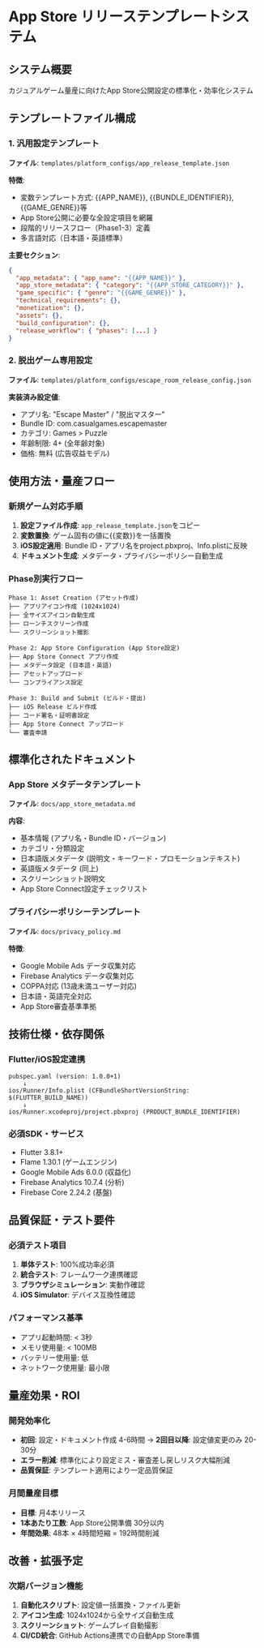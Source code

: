 # App Store リリーステンプレートシステム

## システム概要
カジュアルゲーム量産に向けたApp Store公開設定の標準化・効率化システム

## テンプレートファイル構成

### 1. 汎用設定テンプレート
**ファイル**: `templates/platform_configs/app_release_template.json`

**特徴**:
- 変数テンプレート方式: {{APP_NAME}}, {{BUNDLE_IDENTIFIER}}, {{GAME_GENRE}}等
- App Store公開に必要な全設定項目を網羅
- 段階的リリースフロー（Phase1-3）定義
- 多言語対応（日本語・英語標準）

**主要セクション**:
```json
{
  "app_metadata": { "app_name": "{{APP_NAME}}" },
  "app_store_metadata": { "category": "{{APP_STORE_CATEGORY}}" },
  "game_specific": { "genre": "{{GAME_GENRE}}" },
  "technical_requirements": {},
  "monetization": {},
  "assets": {},
  "build_configuration": {},
  "release_workflow": { "phases": [...] }
}
```

### 2. 脱出ゲーム専用設定
**ファイル**: `templates/platform_configs/escape_room_release_config.json`

**実装済み設定値**:
- アプリ名: "Escape Master" / "脱出マスター"
- Bundle ID: com.casualgames.escapemaster
- カテゴリ: Games > Puzzle
- 年齢制限: 4+ (全年齢対象)
- 価格: 無料 (広告収益モデル)

## 使用方法・量産フロー

### 新規ゲーム対応手順
1. **設定ファイル作成**: `app_release_template.json`をコピー
2. **変数置換**: ゲーム固有の値に{{変数}}を一括置換
3. **iOS設定適用**: Bundle ID・アプリ名をproject.pbxproj、Info.plistに反映
4. **ドキュメント生成**: メタデータ・プライバシーポリシー自動生成

### Phase別実行フロー
```
Phase 1: Asset Creation (アセット作成)
├── アプリアイコン作成 (1024x1024)
├── 全サイズアイコン自動生成  
├── ローンチスクリーン作成
└── スクリーンショット撮影

Phase 2: App Store Configuration (App Store設定)
├── App Store Connect アプリ作成
├── メタデータ設定 (日本語・英語)
├── アセットアップロード
└── コンプライアンス設定

Phase 3: Build and Submit (ビルド・提出)
├── iOS Release ビルド作成
├── コード署名・証明書設定
├── App Store Connect アップロード
└── 審査申請
```

## 標準化されたドキュメント

### App Store メタデータテンプレート
**ファイル**: `docs/app_store_metadata.md`

**内容**:
- 基本情報 (アプリ名・Bundle ID・バージョン)
- カテゴリ・分類設定
- 日本語版メタデータ (説明文・キーワード・プロモーションテキスト)
- 英語版メタデータ (同上)
- スクリーンショット説明文
- App Store Connect設定チェックリスト

### プライバシーポリシーテンプレート
**ファイル**: `docs/privacy_policy.md`

**特徴**:
- Google Mobile Ads データ収集対応
- Firebase Analytics データ収集対応
- COPPA対応 (13歳未満ユーザー対応)
- 日本語・英語完全対応
- App Store審査基準準拠

## 技術仕様・依存関係

### Flutter/iOS設定連携
```
pubspec.yaml (version: 1.0.0+1)
    ↓
ios/Runner/Info.plist (CFBundleShortVersionString: $(FLUTTER_BUILD_NAME))
    ↓  
ios/Runner.xcodeproj/project.pbxproj (PRODUCT_BUNDLE_IDENTIFIER)
```

### 必須SDK・サービス
- Flutter 3.8.1+
- Flame 1.30.1 (ゲームエンジン)
- Google Mobile Ads 6.0.0 (収益化)
- Firebase Analytics 10.7.4 (分析)
- Firebase Core 2.24.2 (基盤)

## 品質保証・テスト要件

### 必須テスト項目
1. **単体テスト**: 100%成功率必須
2. **統合テスト**: フレームワーク連携確認
3. **ブラウザシミュレーション**: 実動作確認
4. **iOS Simulator**: デバイス互換性確認

### パフォーマンス基準
- アプリ起動時間: < 3秒
- メモリ使用量: < 100MB
- バッテリー使用量: 低
- ネットワーク使用量: 最小限

## 量産効果・ROI

### 開発効率化
- **初回**: 設定・ドキュメント作成 4-6時間 → **2回目以降**: 設定値変更のみ 20-30分
- **エラー削減**: 標準化により設定ミス・審査差し戻しリスク大幅削減
- **品質保証**: テンプレート適用により一定品質保証

### 月間量産目標
- **目標**: 月4本リリース
- **1本あたり工数**: App Store公開準備 30分以内
- **年間効果**: 48本 × 4時間短縮 = 192時間削減

## 改善・拡張予定

### 次期バージョン機能
1. **自動化スクリプト**: 設定値一括置換・ファイル更新
2. **アイコン生成**: 1024x1024から全サイズ自動生成
3. **スクリーンショット**: ゲームプレイ自動撮影
4. **CI/CD統合**: GitHub Actions連携での自動App Store準備